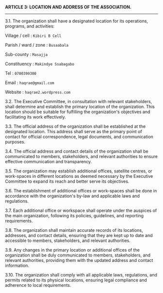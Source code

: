 **ARTICLE 3: LOCATION AND ADDRESS OF THE ASSOCIATION.**

---

3.1. The organization shall have a designated location for its operations, programs, and activities:

Village / cell		: ``Kibiri B Cell``

Parish / ward / zone	: ``Busaabala``

Sub-county		: ``Masajja``

Constituency	: ``Makindye Ssabagabo``

Tel			: ``0700399300``

Email			: ``haqrae@gmail.com``

Website		: ``haqrae2.wordpress.com``

3.2. The Executive Committee, in consultation with relevant stakeholders, shall determine and establish the primary location of the organization. This location should be suitable for fulfilling the organization's objectives and facilitating its work effectively.

3.3. The official address of the organization shall be established at the designated location. This address shall serve as the primary point of contact for official correspondence, legal documents, and communication purposes.

3.4. The official address and contact details of the organization shall be communicated to members, stakeholders, and relevant authorities to ensure effective communication and transparency.

3.5. The organization may establish additional offices, satellite centres, or work-spaces in different locations as deemed necessary by the Executive Committee to expand its reach and better serve its objectives.

3.6. The establishment of additional offices or work-spaces shall be done in accordance with the organization's by-law and applicable laws and regulations.

3.7. Each additional office or workspace shall operate under the auspices of the main organization, following its policies, guidelines, and reporting requirements.

3.8. The organization shall maintain accurate records of its locations, addresses, and contact details, ensuring that they are kept up to date and accessible to members, stakeholders, and relevant authorities.

3.9. Any changes in the primary location or additional offices of the organization shall be duly communicated to members, stakeholders, and relevant authorities, providing them with the updated address and contact information.

3.10. The organization shall comply with all applicable laws, regulations, and permits related to its physical locations, ensuring legal compliance and adherence to local requirements.
